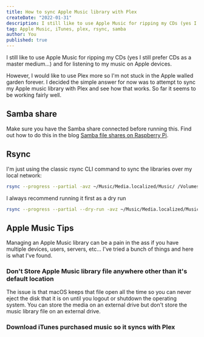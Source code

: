 ```yaml
---
title: How to sync Apple Music library with Plex
createDate: "2022-01-31"
description: I still like to use Apple Music for ripping my CDs (yes I still prefer CDs as a master medium...) and for listening to my music on Apple devices. However, I would like to use Plex more so I'm not stuck in the Apple walled garden forever.
tag: Apple Music, iTunes, plex, rsync, samba
author: You
published: true
---
```


I still like to use Apple Music for ripping my CDs (yes I still prefer CDs as a master medium...) and for listening to my music on Apple devices.

However, I would like to use Plex more so I'm not stuck in the Apple walled garden forever. I decided the simple answer for now was to attempt to sync my Apple music library with Plex and see how that works. So far it seems to be working fairly well.

## Samba share

Make sure you have the Samba share connected before running this. Find out how to do this in the blog [Samba file shares on Raspberry Pi](/blog/samba_file_shares_on_raspberry_pi).

## Rsync

I'm just using the classic rsync CLI command to sync the libraries over my local network:

```bash
rsync --progress --partial -avz ~/Music/Media.localized/Music/ /Volumes/Music
```

I always recommend running it first as a dry run

```bash
rsync --progress --partial --dry-run -avz ~/Music/Media.localized/Music/ /Volumes/Music
```

## Apple Music Tips

Managing an Apple Music library can be a pain in the ass if you have multiple devices, users, servers, etc... I've tried a bunch of things and here is what I've found.

### Don't Store Apple Music library file anywhere other than it's default location

The issue is that macOS keeps that file open all the time so you can never eject the disk that it is on until you logout or shutdown the operating system. You can store the media on an external drive but don't store the music library file on an external drive.

### Download iTunes purchased music so it syncs with Plex
